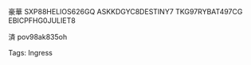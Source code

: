 豪華 SXP88HELIOS626GQ ASKKDGYC8DESTINY7 TKG97RYBAT497CG  
EBICPFHG0JULIET8  

済 pov98ak835oh

Tags: Ingress